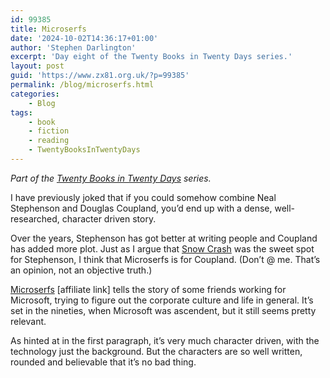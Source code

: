 ```yaml
---
id: 99385
title: Microserfs
date: '2024-10-02T14:36:17+01:00'
author: 'Stephen Darlington'
excerpt: 'Day eight of the Twenty Books in Twenty Days series.'
layout: post
guid: 'https://www.zx81.org.uk/?p=99385'
permalink: /blog/microserfs.html
categories:
    - Blog
tags:
    - book
    - fiction
    - reading
    - TwentyBooksInTwentyDays
---
```


*Part of the [Twenty Books in Twenty Days](https://www.zx81.org.uk/blog/twenty-books.html) series.*

I have previously joked that if you could somehow combine Neal Stephenson and Douglas Coupland, you’d end up with a dense, well-researched, character driven story.

Over the years, Stephenson has got better at writing people and Coupland has added more plot. Just as I argue that [Snow Crash](https://www.zx81.org.uk/blog/snow-crash.html) was the sweet spot for Stephenson, I think that Microserfs is for Coupland. (Don’t @ me. That’s an opinion, not an objective truth.)

[Microserfs](https://amzn.to/3BpJQLR) \[affiliate link\] tells the story of some friends working for Microsoft, trying to figure out the corporate culture and life in general. It’s set in the nineties, when Microsoft was ascendent, but it still seems pretty relevant.

As hinted at in the first paragraph, it’s very much character driven, with the technology just the background. But the characters are so well written, rounded and believable that it’s no bad thing.